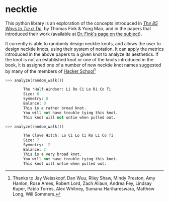 # necktie

This python library is an exploration of the concepts introduced in [*The 85 Ways to Tie a Tie*][85w], by Thomas Fink & Yong Mao, and in the papers that introduced their work (available at [Dr. Fink's page on the subject][fink]).

[85w]: http://www.amazon.com/The-85-Ways-Tie-Aesthetics/dp/1841152498/
[fink]: http://www.tcm.phy.cam.ac.uk/~tmf20/tieknots.shtml

It currently is able to randomly design necktie knots, and allows the user to design necktie knots, using their system of notation. It can apply the metrics introduced in the above papers to a given knot to analyze its aesthetics. If the knot is not an established knot or one of the knots introduced in the book, it is assigned one of a number of new necktie knot names suggested by many of the members of [Hacker School](http://hackerschool.com)[^1]

[^1]: Thanks to Jay Weisskopf, Dan Wuu, Riley Shaw, Mindy Preston, Amy Hanlon, Rose Ames, Robert Lord, Zach Allaun, Andrea Fey, Lindsay Kuper, Pablo Torres, Alex Whitney, Sumana Harihareswara, Matthew Long, Will Sommers.

``` .py
>>> analyze(random_walk())

        The *Half-Windsor: Li Ro Ci Lo Ri Co Ti
        Size: 6
        Symmetry: 0
        Balance: 0
        This is a rather broad knot.
        You will not have trouble tying this knot.
        This knot will not untie when pulled out.

>>> analyze(random_walk())

        The Clove Hitch: Lo Ci Lo Ci Ro Li Co Ti
        Size: 7
        Symmetry: -2
        Balance: 2
        This is a very broad knot.
        You will not have trouble tying this knot.
        This knot will untie when pulled out.
```